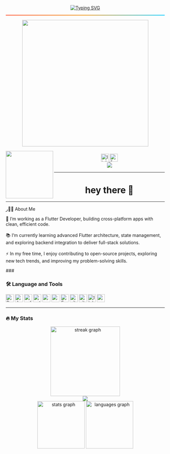 
<!-- 👋 الاسم المتحرك بالأنيميشن -->
<p align="center">
  <a href="https://github.com/modola0100">
    <img src="https://readme-typing-svg.demolab.com?font=Fira+Code&weight=500&size=24&pause=1000&color=00F7EF&center=true&vCenter=true&width=500&lines=Hi+%F0%9F%91%8B+I'm+Mohamed+Adel;Flutter+Developer+%F0%9F%9A%80;Cross+Platform+Apps+Builder;Welcome+to+my+GitHub+profile!" alt="Typing SVG" />
  </a>
</p>

<!-- خط سفلي متدرج -->
<hr style="height: 2px; background-image: linear-gradient(to right, #FF512F, #F09819, #00c9ff);" />

<!-- صورة مبرمج -->
<p align="center">
  <img src="https://raw.githubusercontent.com/abhisheknaiidu/abhisheknaiidu/master/code.gif" width="400" />
</p>

<!-- البادجات + السوشيال -->
<img align="left" height="150" src="https://media.giphy.com/media/M9gbBd9nbDrOTu1Mqx/giphy.gif" />

###  
<div align="center">
  <a href="https://www.linkedin.com/in/mohamed-adel-051ba4256" target="_blank">
    <img src="https://img.shields.io/static/v1?message=LinkedIn&logo=linkedin&label=&color=0077B5&logoColor=white&labelColor=&style=for-the-badge" height="25" alt="linkedin logo" />
  </a>
  <a href="https://www.facebook.com/share/19KwLnK2gX/" target="_blank">
    <img src="https://img.shields.io/static/v1?message=Facebook&logo=facebook&label=&color=1877F2&logoColor=white&labelColor=&style=for-the-badge" height="25" alt="facebook logo" />
  </a>
</div>

<!-- عداد الزوار -->
<div align="center">
  <img src="https://visitor-badge.laobi.icu/badge?page_id=modola0100.modola0100&left_color=darkcyan&left_text=Flutter,Dart" />
</div>

---

<!-- العنوان الرئيسي -->
<h1 align="center">hey there 👋</h1>

---


ر👩‍💻  About Me</h3>  <p align="left"> 🔭 I’m working as a Flutter Developer, building cross-platform apps with clean, efficient code.<br><br> 📚 I’m currently learning advanced Flutter architecture, state management, and exploring backend integration to deliver full-stack solutions.<br><br> ⚡ In my free time, I enjoy contributing to open-source projects, exploring new tech trends, and improving my problem-solving skills. </p>  ###
<!-- الأدوات واللغات -->
### 🛠 Language and Tools

<p>
  <img src="https://cdn.jsdelivr.net/gh/devicons/devicon/icons/flutter/flutter-plain.svg" width="25" height="25" alt="flutter logo" />
  <img src="https://cdn.jsdelivr.net/gh/devicons/devicon/icons/dart/dart-original.svg" width="25" height="25" alt="dart logo" />
  <img src="https://cdn.jsdelivr.net/gh/devicons/devicon/icons/cplusplus/cplusplus-original.svg" width="25" height="25" alt="cplusplus logo" />
  <img src="https://cdn.jsdelivr.net/gh/devicons/devicon/icons/python/python-original.svg" width="25" height="25" alt="python logo" />
  <img src="https://cdn.jsdelivr.net/gh/devicons/devicon/icons/androidstudio/androidstudio-original.svg" width="25" height="25" alt="androidstudio logo" />
  <img src="https://cdn.jsdelivr.net/gh/devicons/devicon/icons/apple/apple-original.svg" width="25" height="25" alt="apple logo" />
  <img src="https://cdn.jsdelivr.net/gh/devicons/devicon/icons/figma/figma-original.svg" width="25" height="25" alt="figma logo" />
  <img src="https://cdn.jsdelivr.net/gh/devicons/devicon/icons/git/git-original.svg" width="25" height="25" alt="git logo" />
  <img src="https://cdn.jsdelivr.net/gh/devicons/devicon/icons/github/github-original.svg" width="25" height="25" alt="github logo" />
  <img src="https://cdn.jsdelivr.net/gh/devicons/devicon/icons/linkedin/linkedin-original.svg" width="25" height="25" alt="linkedin logo" />
  <img src="https://cdn.jsdelivr.net/gh/devicons/devicon/icons/notion/notion-original.svg" width="25" height="25" alt="notion logo" />
</p>

---

<!-- الإحصائيات -->
### 🔥 My Stats

<div align="center">
  <img src="https://streak-stats.demolab.com?user=modola0100&locale=en&mode=daily&theme=dark&hide_border=false&border_radius=5&order=3" height="220" alt="streak graph" />
</div>

<!-- عداد الزيارات -->
<div align="center">
  <img src="https://profile-counter.glitch.me/modola0100/count.svg?" />
</div>

<!-- إحصائيات GitHub -->
<div align="center">
  <img src="https://github-readme-stats.vercel.app/api?username=modola0100&hide_title=false&hide_rank=false&show_icons=true&include_all_commits=true&count_private=true&disable_animations=false&theme=dracula&locale=en&hide_border=false&order=1" height="150" alt="stats graph" />
  <img src="https://github-readme-stats.vercel.app/api/top-langs?username=modola0100&locale=en&hide_title=false&layout=compact&card_width=320&langs_count=5&theme=dracula&hide_border=false&order=2" height="150" alt="languages graph" />
</div>
